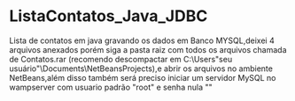 # ListaContatos_Java_JDBC
Lista de contatos em java gravando os dados em Banco MYSQL,deixei 4 arquivos anexados porém siga a pasta raiz com todos os arquivos chamada de Contatos.rar 
(recomendo descompactar em C:\Users\"seu usuário"\Documents\NetBeansProjects),e abrir os arquivos no ambiente NetBeans,além disso também será 
preciso iniciar um servidor MySQL no wampserver com usuario padrão "root" e senha nula ""
